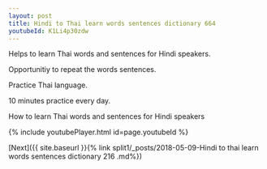 ```yaml
---
layout: post
title: Hindi to Thai learn words sentences dictionary 664 
youtubeId: K1Li4p30zdw
---
```

 
 
Helps to learn Thai words and sentences for Hindi speakers.

Opportunitiy to repeat the words sentences. 

Practice Thai language. 
 
10 minutes practice every day. 
 
How to learn Thai words and sentences for Hindi speakers 
 
{% include youtubePlayer.html id=page.youtubeId %}
 
 
[Next]({{ site.baseurl }}{% link  split1/_posts/2018-05-09-Hindi to thai learn words sentences dictionary 216 .md%})
 
